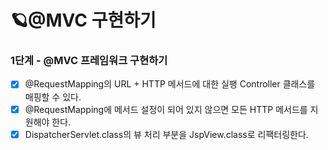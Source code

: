 # 🪐@MVC 구현하기

### 1단계 - @MVC 프레임워크 구현하기

- [x] @RequestMapping의 URL + HTTP 메서드에 대한 실팽 Controller 클래스를 매핑할 수 있다.
- [x] @RequestMapping에 메서드 설정이 되어 있지 않으면 모든 HTTP 메서드를 지원해야 한다.
- [x] DispatcherServlet.class의 뷰 처리 부분을 JspView.class로 리팩터링한다.
